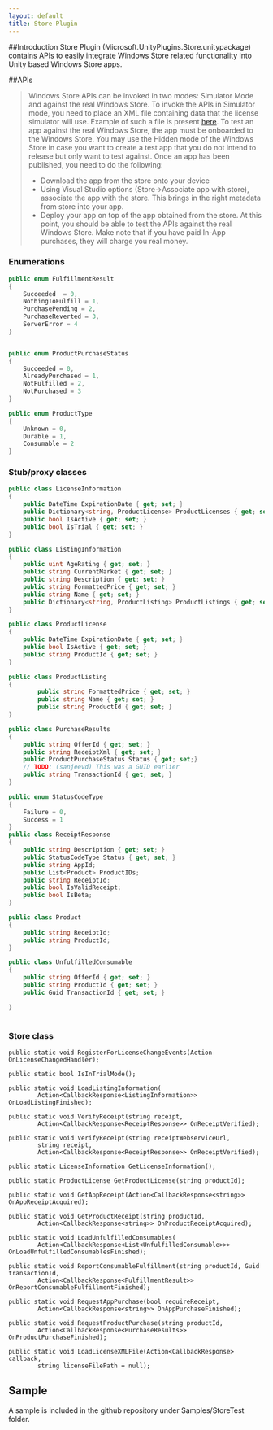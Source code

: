 ```yaml
---
layout: default
title: Store Plugin
---
```


##Introduction
Store Plugin (Microsoft.UnityPlugins.Store.unitypackage) contains APIs to easily integrate Windows Store related functionality into Unity based Windows Store apps.

##APIs
> Windows Store APIs can be invoked in two modes: Simulator Mode and against the real Windows Store. To invoke the APIs in Simulator mode, you need to place an XML file containing data that the license simulator will use. Example of such a file is present [here](https://github.com/Microsoft/unityplugins/blob/master/Samples/StoreTest/out_win10/StoreTest/WindowsStoreProxy.xml). To test an app against the real Windows Store, the app must be onboarded to the Windows Store. You may use the Hidden mode of the Windows Store in case you want to create a test app that you do not intend to release but only want to test against. Once an app has been published, you need to do the following:
>
> * Download the app from the store onto your device
> * Using Visual Studio options (Store->Associate app with store), associate the app with the store. This brings in the right metadata from store into your app.
> * Deploy your app on top of the app obtained from the store. At this point, you should be able to test the APIs against the real Windows Store. Make note that if you have paid In-App purchases, they will charge you real money.

### Enumerations
```C#
public enum FulfillmentResult
{
    Succeeded  = 0,
    NothingToFulfill = 1,
    PurchasePending = 2,
    PurchaseReverted = 3,
    ServerError = 4
}


public enum ProductPurchaseStatus
{
    Succeeded = 0,
    AlreadyPurchased = 1,
    NotFulfilled = 2,
    NotPurchased = 3
}

public enum ProductType
{
    Unknown = 0,
    Durable = 1,
    Consumable = 2
}

```

### Stub/proxy classes
```C#
public class LicenseInformation
{
    public DateTime ExpirationDate { get; set; }
    public Dictionary<string, ProductLicense> ProductLicenses { get; set; }
    public bool IsActive { get; set; }
    public bool IsTrial { get; set; }
}

public class ListingInformation
{
    public uint AgeRating { get; set; }
    public string CurrentMarket { get; set; }
    public string Description { get; set; }
    public string FormattedPrice { get; set; }
    public string Name { get; set; }
    public Dictionary<string, ProductListing> ProductListings { get; set; }
}

public class ProductLicense
{
    public DateTime ExpirationDate { get; set; }
    public bool IsActive { get; set; }
    public string ProductId { get; set; }
}

public class ProductListing
{
        public string FormattedPrice { get; set; }
        public string Name { get; set; }
        public string ProductId { get; set; }
}	

public class PurchaseResults
{
    public string OfferId { get; set; }
    public string ReceiptXml { get; set; }
    public ProductPurchaseStatus Status { get; set;}
    // TODO: (sanjeevd) This was a GUID earlier
    public string TransactionId { get; set; }
}

public enum StatusCodeType
{
    Failure = 0,
    Success = 1
}
public class ReceiptResponse
{
    public string Description { get; set; }
    public StatusCodeType Status { get; set; }
    public string AppId;
    public List<Product> ProductIDs;
    public string ReceiptId;
    public bool IsValidReceipt;
    public bool IsBeta;
}

public class Product
{
    public string ReceiptId;
    public string ProductId;
}

public class UnfulfilledConsumable
{
    public string OfferId { get; set; }
    public string ProductId { get; set; }
    public Guid TransactionId { get; set; }

}
	
```

### Store class 

```
public static void RegisterForLicenseChangeEvents(Action OnLicenseChangedHandler);

public static bool IsInTrialMode();

public static void LoadListingInformation(
		Action<CallbackResponse<ListingInformation>> OnLoadListingFinished);

public static void VerifyReceipt(string receipt, 
		Action<CallbackResponse<ReceiptResponse>> OnReceiptVerified);

public static void VerifyReceipt(string receiptWebserviceUrl, 
		string receipt, 
		Action<CallbackResponse<ReceiptResponse>> OnReceiptVerified);

public static LicenseInformation GetLicenseInformation();

public static ProductLicense GetProductLicense(string productId);

public static void GetAppReceipt(Action<CallbackResponse<string>> OnAppReceiptAcquired);

public static void GetProductReceipt(string productId, 
		Action<CallbackResponse<string>> OnProductReceiptAcquired);

public static void LoadUnfulfilledConsumables(
		Action<CallbackResponse<List<UnfulfilledConsumable>>> OnLoadUnfulfilledConsumablesFinished);

public static void ReportConsumableFulfillment(string productId, Guid transactionId,
		Action<CallbackResponse<FulfillmentResult>> OnReportConsumableFulfillmentFinished);
	
public static void RequestAppPurchase(bool requireReceipt, 
		Action<CallbackResponse<string>> OnAppPurchaseFinished);

public static void RequestProductPurchase(string productId, 
		Action<CallbackResponse<PurchaseResults>> OnProductPurchaseFinished);

public static void LoadLicenseXMLFile(Action<CallbackResponse> callback, 
		string licenseFilePath = null);

```

## Sample
A sample is included in the github repository under Samples/StoreTest folder.